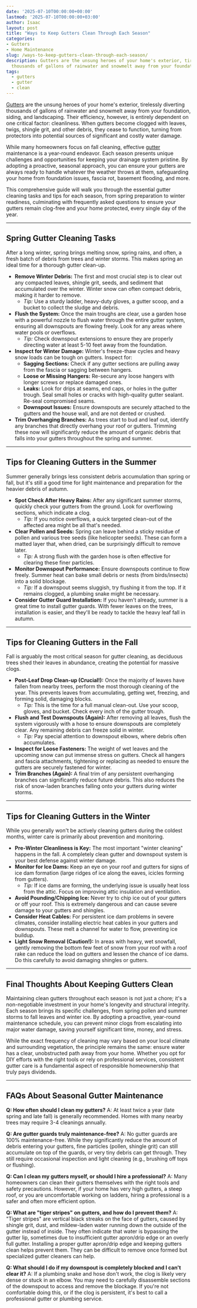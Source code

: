 ```yaml
---
date: '2025-07-10T00:00:00+00:00'
lastmod: '2025-07-10T00:00:00+03:00'
author: Isaac
layout: post
title: "Ways to Keep Gutters Clean Through Each Season"
categories:
- Gutters
- Home Maintenance
slug: /ways-to-keep-gutters-clean-through-each-season/
description: Gutters are the unsung heroes of your home's exterior, tirelessly diverting
  thousands of gallons of rainwater and snowmelt away from your foundation, sidin...
tags: 
  - gutters
  - gutter
  - clean
---
```

[Gutters](/posts/all-american-gutters-reviews/) are the unsung heroes of your home's exterior, tirelessly diverting thousands of gallons of rainwater and snowmelt away from your foundation, siding, and landscaping. Their efficiency, however, is entirely dependent on one critical factor: cleanliness. When gutters become clogged with leaves, twigs, shingle grit, and other debris, they cease to function, turning from protectors into potential sources of significant and costly water damage.

While many homeowners focus on fall cleaning, effective [gutter](/posts/are-gutters-necessary/) maintenance is a year-round endeavor. Each season presents unique challenges and opportunities for keeping your drainage system pristine. By adopting a proactive, seasonal approach, you can ensure your gutters are always ready to handle whatever the weather throws at them, safeguarding your home from foundation issues, fascia rot, basement flooding, and more.

This comprehensive guide will walk you through the essential gutter cleaning tasks and tips for each season, from spring preparation to winter readiness, culminating with frequently asked questions to ensure your gutters remain clog-free and your home protected, every single day of the year.

---

## Spring Gutter Cleaning Tasks

After a long winter, spring brings melting snow, spring rains, and often, a fresh batch of debris from trees and winter storms. This makes spring an ideal time for a thorough gutter clean-up.

* **Remove Winter Debris:** The first and most crucial step is to clear out any compacted leaves, shingle grit, seeds, and sediment that accumulated over the winter. Winter snow can often compact debris, making it harder to remove.
    * *Tip:* Use a sturdy ladder, heavy-duty gloves, a gutter scoop, and a bucket to collect the sludge and debris.
* **Flush the System:** Once the main troughs are clear, use a garden hose with a powerful nozzle to flush water through the entire gutter system, ensuring all downspouts are flowing freely. Look for any areas where water pools or overflows.
    * *Tip:* Check downspout extensions to ensure they are properly directing water at least 5-10 feet away from the foundation.
* **Inspect for Winter Damage:** Winter's freeze-thaw cycles and heavy snow loads can be tough on gutters. Inspect for:
    * **Sagging Sections:** Check if any gutter sections are pulling away from the fascia or sagging between hangers.
    * **Loose or Missing Hangers:** Re-secure any loose hangers with longer screws or replace damaged ones.
    * **Leaks:** Look for drips at seams, end caps, or holes in the gutter trough. Seal small holes or cracks with high-quality gutter sealant. Re-seal compromised seams.
    * **Downspout Issues:** Ensure downspouts are securely attached to the gutters and the house wall, and are not dented or crushed.
* **Trim Overhanging Branches:** As trees start to bud and leaf out, identify any branches that directly overhang your roof or gutters. Trimming these now will significantly reduce the amount of organic debris that falls into your gutters throughout the spring and summer.

---

## Tips for Cleaning Gutters in the Summer

Summer generally brings less consistent debris accumulation than spring or fall, but it's still a good time for light maintenance and preparation for the heavier debris of autumn.

* **Spot Check After Heavy Rains:** After any significant summer storms, quickly check your gutters from the ground. Look for overflowing sections, which indicate a clog.
    * *Tip:* If you notice overflows, a quick targeted clean-out of the affected area might be all that's needed.
* **Clear Pollen and Seeds:** Spring can leave behind a sticky residue of pollen and various tree seeds (like helicopter seeds). These can form a matted layer that, when dried, can be surprisingly difficult to remove later.
    * *Tip:* A strong flush with the garden hose is often effective for clearing these finer particles.
* **Monitor Downspout Performance:** Ensure downspouts continue to flow freely. Summer heat can bake small debris or nests (from birds/insects) into a solid blockage.
    * *Tip:* If a downspout seems sluggish, try flushing it from the top. If it remains clogged, a plumbing snake might be necessary.
* **Consider Gutter Guard Installation:** If you haven't already, summer is a great time to install gutter guards. With fewer leaves on the trees, installation is easier, and they'll be ready to tackle the heavy leaf fall in autumn.

---

## Tips for Cleaning Gutters in the Fall

Fall is arguably the most critical season for gutter cleaning, as deciduous trees shed their leaves in abundance, creating the potential for massive clogs.

* **Post-Leaf Drop Clean-up (Crucial!):** Once the majority of leaves have fallen from nearby trees, perform the most thorough cleaning of the year. This prevents leaves from accumulating, getting wet, freezing, and forming solid, damaging blocks.
    * *Tip:* This is the time for a full manual clean-out. Use your scoop, gloves, and bucket. Check every inch of the gutter trough.
* **Flush and Test Downspouts (Again):** After removing all leaves, flush the system vigorously with a hose to ensure downspouts are completely clear. Any remaining debris can freeze solid in winter.
    * *Tip:* Pay special attention to downspout elbows, where debris often accumulates.
* **Inspect for Loose Fasteners:** The weight of wet leaves and the upcoming snow can put immense stress on gutters. Check all hangers and fascia attachments, tightening or replacing as needed to ensure the gutters are securely fastened for winter.
* **Trim Branches (Again):** A final trim of any persistent overhanging branches can significantly reduce future debris. This also reduces the risk of snow-laden branches falling onto your gutters during winter storms.

---

## Tips for Cleaning Gutters in the Winter

While you generally won't be actively cleaning gutters during the coldest months, winter care is primarily about prevention and monitoring.

* **Pre-Winter Cleanliness is Key:** The most important "winter cleaning" happens in the fall. A completely clean gutter and downspout system is your best defense against winter damage.
* **Monitor for Ice Dams:** Keep an eye on your roof and gutters for signs of ice dam formation (large ridges of ice along the eaves, icicles forming from gutters).
    * *Tip:* If ice dams are forming, the underlying issue is usually heat loss from the attic. Focus on improving attic insulation and ventilation.
* **Avoid Pounding/Chipping Ice:** Never try to chip ice out of your gutters or off your roof. This is extremely dangerous and can cause severe damage to your gutters and shingles.
* **Consider Heat Cables:** For persistent ice dam problems in severe climates, consider installing electric heat cables in your gutters and downspouts. These melt a channel for water to flow, preventing ice buildup.
* **Light Snow Removal (Caution!):** In areas with heavy, wet snowfall, gently removing the bottom few feet of snow from your roof with a roof rake can reduce the load on gutters and lessen the chance of ice dams. Do this carefully to avoid damaging shingles or gutters.

---

## Final Thoughts About Keeping Gutters Clean

Maintaining clean gutters throughout each season is not just a chore; it's a non-negotiable investment in your home's longevity and structural integrity. Each season brings its specific challenges, from spring pollen and summer storms to fall leaves and winter ice. By adopting a proactive, year-round maintenance schedule, you can prevent minor clogs from escalating into major water damage, saving yourself significant time, money, and stress.

While the exact frequency of cleaning may vary based on your local climate and surrounding vegetation, the principle remains the same: ensure water has a clear, unobstructed path away from your home. Whether you opt for DIY efforts with the right tools or rely on professional services, consistent gutter care is a fundamental aspect of responsible homeownership that truly pays dividends.

---

## FAQs About Seasonal Gutter Maintenance

**Q: How often should I clean my gutters?**
A: At least twice a year (late spring and late fall) is generally recommended. Homes with many nearby trees may require 3-4 cleanings annually.

**Q: Are gutter guards truly maintenance-free?**
A: No gutter guards are 100% maintenance-free. While they significantly reduce the amount of debris entering your gutters, fine particles (pollen, shingle grit) can still accumulate on top of the guards, or very tiny debris can get through. They still require occasional inspection and light cleaning (e.g., brushing off tops or flushing).

**Q: Can I clean my gutters myself, or should I hire a professional?**
A: Many homeowners can clean their gutters themselves with the right tools and safety precautions. However, if your home has very high gutters, a steep roof, or you are uncomfortable working on ladders, hiring a professional is a safer and often more efficient option.

**Q: What are "tiger stripes" on gutters, and how do I prevent them?**
A: "Tiger stripes" are vertical black streaks on the face of gutters, caused by shingle grit, dust, and mildew-laden water running down the outside of the gutter instead of inside. They often indicate that water is bypassing the gutter lip, sometimes due to insufficient gutter apron/drip edge or an overly full gutter. Installing a proper gutter apron/drip edge and keeping gutters clean helps prevent them. They can be difficult to remove once formed but specialized gutter cleaners can help.

**Q: What should I do if my downspout is completely blocked and I can't clear it?**
A: If a plumbing snake and hose don't work, the clog is likely very dense or stuck in an elbow. You may need to carefully disassemble sections of the downspout to access and remove the blockage. If you're not comfortable doing this, or if the clog is persistent, it's best to call a professional gutter or plumbing service.
